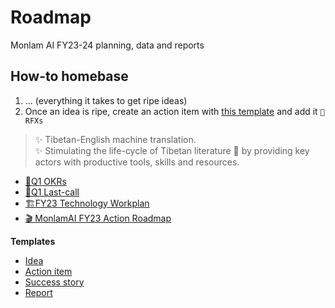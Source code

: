 # Roadmap

Monlam AI FY23-24 planning, data and reports

## How-to homebase
1. ... (everything it takes to get ripe ideas)
1. Once an idea is ripe, create an action item with [this template]() and add it `🧭 RFXs` 


> ✨  Tibetan-English machine translation. <br>
> ✨  Stimulating the life-cycle of Tibetan literature 🚀 by providing key actors with productive tools, skills and resources.

- [🎯Q1 OKRs](https://github.com/MonlamAI/roadmap/issues/1)
- [🚩Q1 Last-call](https://github.com/buda-base/BudaX-Admin/milestone/3)
- [🏗️FY23 Technology Workplan](https://github.com/orgs/buda-base/projects/12)
- [🎬 MonlamAI FY23 Action Roadmap](https://github.com/orgs/MonlamAI/projects/3)

**Templates**
- [Idea](https://github.com/buda-base/homebase/issues/new?assignees=&labels=&template=idea.md&title=)
- [Action item](https://github.com/buda-base/homebase/issues/new?assignees=&labels=&template=action-item.md&title=)
- [Success story](https://github.com/buda-base/homebase/issues/new?assignees=&labels=&template=success-story.md&title=)
- [Report](https://github.com/buda-base/homebase/issues/new?assignees=&labels=&template=report.md&title=)
